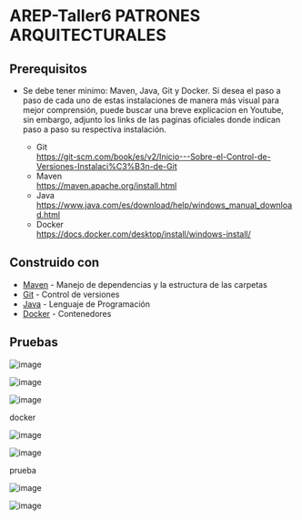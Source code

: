 # AREP-Taller6 PATRONES ARQUITECTURALES

## Prerequisitos

* Se debe tener minimo: Maven, Java, Git y Docker. Si desea el paso a paso de cada uno de estas instalaciones de manera más visual para mejor comprensión, puede buscar una breve explicacion en Youtube, sin embargo, adjunto los links de las paginas oficiales donde indican paso a paso su respectiva instalación.

    - Git <br>
      <https://git-scm.com/book/es/v2/Inicio---Sobre-el-Control-de-Versiones-Instalaci%C3%B3n-de-Git>
    - Maven <br>
      <https://maven.apache.org/install.html>
    - Java <br>
      <https://www.java.com/es/download/help/windows_manual_download.html>
    - Docker <br>
      <https://docs.docker.com/desktop/install/windows-install/>

## Construido con

* [Maven](https://maven.apache.org/) - Manejo de dependencias y la estructura de las carpetas
* [Git](https://git-scm.com/) - Control de versiones
* [Java](https://www.java.com/en/download/help/whatis_java.html) - Lenguaje de Programación
* [Docker](https://www.docker.com/) - Contenedores 


## Pruebas

![image](https://github.com/XimenaRodriguez20/AREP-Taller6/assets/123812926/79ea0a46-0045-4e59-b197-b10ba07d6461)

![image](https://github.com/XimenaRodriguez20/AREP-Taller6/assets/123812926/4555a961-df2b-4408-a7bd-4b4114fda499)

![image](https://github.com/XimenaRodriguez20/AREP-Taller6/assets/123812926/edcc3418-150e-44ff-b1a4-c8ffb51080d0)

 docker 

![image](https://github.com/XimenaRodriguez20/AREP-Taller6/assets/123812926/16b7c310-b461-46df-81de-dce564cefb78)

![image](https://github.com/XimenaRodriguez20/AREP-Taller6/assets/123812926/c43a48d2-5f78-475d-a7f1-b86379ae111b)


prueba

![image](https://github.com/XimenaRodriguez20/AREP-Taller6/assets/123812926/b168d3a2-33fa-4f7a-bbf9-efc475297b11)

![image](https://github.com/XimenaRodriguez20/AREP-Taller6/assets/123812926/bcc55604-f195-4c7c-a7a0-b9ed0d3eec4f)



